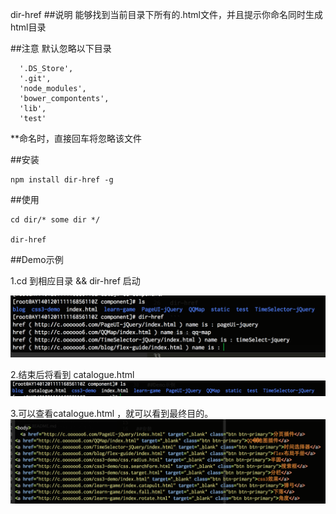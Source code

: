 dir-href
##说明
能够找到当前目录下所有的.html文件，并且提示你命名同时生成html目录

##注意
默认忽略以下目录
```
  '.DS_Store',
  '.git',
  'node_modules',
  'bower_compontents',
  'lib',
  'test'
```

**命名时，直接回车将忽略该文件

##安装

```
npm install dir-href -g
```

##使用
```
cd dir/* some dir */

dir-href

```

##Demo示例

1.cd 到相应目录 && dir-href 启动

![first-step](assets/c1.png)

2.结束后将看到 catalogue.html
![second-step](assets/c2.png)

3.可以查看catalogue.html ，就可以看到最终目的。
![third-step](assets/c3.png)



